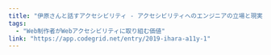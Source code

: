 ```yaml
---
title: "伊原さんと話すアクセシビリティ - アクセシビリティへのエンジニアの立場と現実 | CodeGrid"
tags:
  - "Web制作者がWebアクセシビリティに取り組む価値"
link: "https://app.codegrid.net/entry/2019-ihara-a11y-1"
---
```

